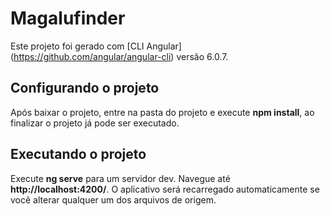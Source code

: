 # Magalufinder

Este projeto foi gerado com [CLI Angular] (https://github.com/angular/angular-cli) versão 6.0.7.

## Configurando o projeto

Após baixar o projeto, entre na pasta do projeto e execute **npm install**, ao finalizar o projeto já pode ser executado.

## Executando o projeto

Execute **ng serve** para um servidor dev. Navegue até **http://localhost:4200/**. O aplicativo será recarregado automaticamente se você alterar qualquer um dos arquivos de origem.


